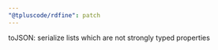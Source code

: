 ```yaml
---
"@tpluscode/rdfine": patch
---
```


toJSON: serialize lists which are not strongly typed properties
